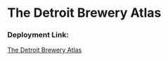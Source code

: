# The Detroit Brewery Atlas

### Deployment Link: 

[The Detroit Brewery Atlas](the-detroit-brewery-atlas.surge.sh)
